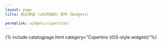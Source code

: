 ```yaml
---
layout: page
title: 库比蒂诺（iOS风格的）部件（Widgets）

permalink: widgets/cupertino/
---
```

{% include catalogpage.html category="Cupertino (iOS-style widgets)"%}
